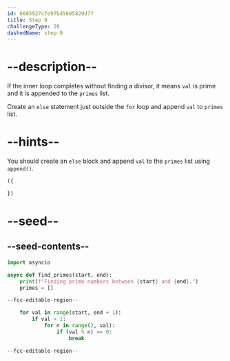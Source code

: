 ```yaml
---
id: 6605927cfe97b45605829d77
title: Step 9
challengeType: 20
dashedName: step-9
---
```


# --description--

If the inner loop completes without finding a divisor, it means `val` is prime and it is appended to the `primes` list.

Create an `else` statement just outside the `for` loop and append `val` to `primes` list.

# --hints--

You should create an `else` block and append `val` to the `primes` list using `append()`.

```js
({

})
```

# --seed--

## --seed-contents--

```py
import asyncio

async def find_primes(start, end):
    print(f"Finding prime numbers between {start} and {end}.")
    primes = []

--fcc-editable-region--

    for val in range(start, end + 1):
        if val > 1:
            for n in range(2, val):
                if (val % n) == 0:
                    break

--fcc-editable-region--
```
